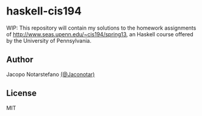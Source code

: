 # haskell-cis194 #

WIP: This repository will contain my solutions to the homework assignments of
http://www.seas.upenn.edu/~cis194/spring13, an Haskell course offered by the
University of Pennsylvania.

## Author ##

Jacopo Notarstefano [(@Jaconotar)](https://twitter.com/Jaconotar)

## License ##

MIT
